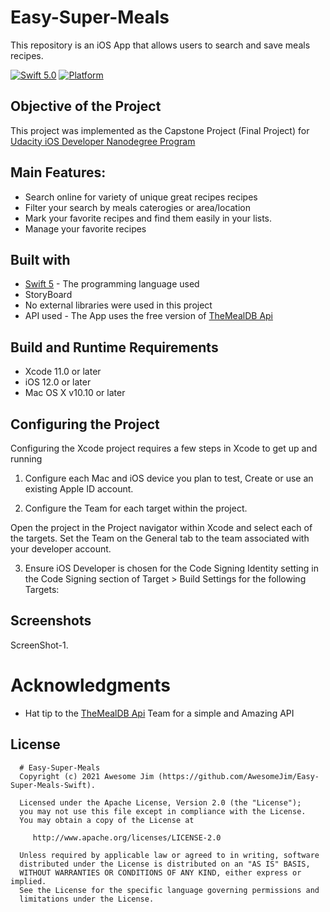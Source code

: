 # Easy-Super-Meals
This repository is an iOS App that allows users to search and save meals recipes. 

[![Swift 5.0](https://img.shields.io/badge/Swift-5.0-orange.svg?style=flat)](https://swift.org)
[![Platform](https://img.shields.io/cocoapods/p/LFAlertController.svg?style=flat)](http://cocoapods.org/pods/LFAlertController)

Objective of the Project 
---------------
This project was implemented as the Capstone Project (Final Project) for [Udacity iOS Developer Nanodegree Program](https://www.udacity.com/course/ios-developer-nanodegree--nd003) 

Main Features:
--------------
- Search online for variety of unique great recipes recipes
- Filter your search by meals caterogies or area/location
- Mark your favorite recipes and find them easily in your lists.
- Manage your favorite recipes



## Built with

* [Swift 5](https://developer.apple.com/swift/) - The programming language used
* StoryBoard
* No external libraries were used in this project
* API used -  The App uses the free version of [TheMealDB Api](https://www.themealdb.com/api.php) 

## Build and Runtime Requirements
+ Xcode 11.0 or later
+ iOS 12.0 or later
+ Mac OS X v10.10 or later

## Configuring the Project

Configuring the Xcode project requires a few steps in Xcode to get up and running  

1) Configure each Mac and iOS device you plan to test, Create or use an existing Apple ID account.

2) Configure the Team for each target within the project.

Open the project in the Project navigator within Xcode and select each of the targets. Set the Team on the General tab to the team associated with your developer account.

3)  Ensure iOS Developer is chosen for the Code Signing Identity setting in the Code Signing section of Target > Build Settings for the following Targets:


Screenshots
------------
ScreenShot-1.


# Acknowledgments
* Hat tip  to the  [TheMealDB Api](https://www.themealdb.com/api.php) Team for a simple and Amazing API 

License
--------

      # Easy-Super-Meals
      Copyright (c) 2021 Awesome Jim (https://github.com/AwesomeJim/Easy-Super-Meals-Swift).

      Licensed under the Apache License, Version 2.0 (the "License");
      you may not use this file except in compliance with the License.
      You may obtain a copy of the License at

         http://www.apache.org/licenses/LICENSE-2.0

      Unless required by applicable law or agreed to in writing, software
      distributed under the License is distributed on an "AS IS" BASIS,
      WITHOUT WARRANTIES OR CONDITIONS OF ANY KIND, either express or implied.
      See the License for the specific language governing permissions and
      limitations under the License.

